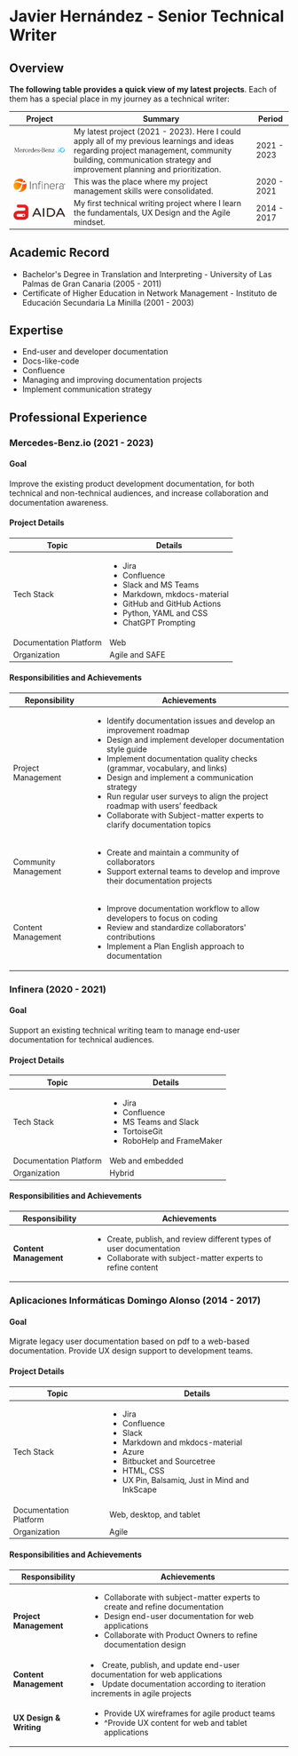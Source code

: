 # Javier Hernández - Senior Technical Writer

## Overview  

**The following table provides a quick view of my latest projects**. Each of them has a special place in my journey as a technical writer:  

|Project | Summary | Period |  
| ---------- | ----- | ------------ |  
| <a href="https://www.mercedes-benz.io"><img src="../assets/mbio-logo.png" alt="MB.io Logo"></a> | My latest project (2021 - 2023). Here I could apply all of my previous learnings and ideas regarding project management, community building, communication strategy and improvement planning and prioritization.  |  2021 - 2023 |
| <a href="https://www.infinera.com/"><img src="../assets/infinera-logo1.png" alt="Infinera Logo"></a> | This was the place where my project management skills were consolidated.  |   2020 - 2021 |
| <a href="https://www.domingoalonsogroup.com/en/branchs/aida"><img src="../assets/aida-logo.png" alt="AIDA Logo"></a> | My first technical writing project where I learn the fundamentals, UX Design and the Agile mindset. |   2014 - 2017 |  

## Academic Record  

* Bachelor's Degree in Translation and Interpreting - University of Las Palmas de Gran Canaria (2005 - 2011)
* Certificate of Higher Education in Network Management - Instituto de Educación Secundaria La Minilla (2001 - 2003)

## Expertise  

* End-user and developer documentation
* Docs-like-code
* Confluence
* Managing and improving documentation projects
* Implement communication strategy

## Professional Experience  

### Mercedes-Benz.io (2021 - 2023)    
#### Goal  
Improve the existing product development documentation, for both technical and non-technical audiences, and increase collaboration and documentation awareness.    

#### Project Details    

| Topic | Details |    
|------- | ------------- |  
| Tech Stack | <ul><li>Jira</li><li>Confluence</li><li>Slack and MS Teams</li><li>Markdown, mkdocs-material</li><li>GitHub and GitHub Actions</li><li>Python, YAML and CSS</li><li>ChatGPT Prompting</li></ul> |  
| Documentation Platform | Web |      
| Organization | Agile and SAFE |

#### Responsibilities and Achievements

| Reponsibility | Achievements |  
|---------------- | ------------------ |  
| Project Management | <ul><li>Identify documentation issues and develop an improvement roadmap</li><li>Design and implement developer documentation style guide</li><li>Implement documentation quality checks (grammar, vocabulary, and links)</li><li>Design and implement a communication strategy</li><li>Run regular user surveys to align the project roadmap with users’ feedback</li><li>Collaborate with Subject-matter experts to clarify documentation topics</li></ul> |  
| Community Management | <ul><li>Create and maintain a community of collaborators</li><li>Support external teams to develop and improve their documentation projects</li></ul> |   
| Content Management | <ul><li>Improve documentation workflow to allow developers to focus on coding</li><li>Review and standardize collaborators' contributions</li><li>Implement a Plan English approach to documentation</li></ul> |  

### Infinera (2020 - 2021)    

#### Goal  
Support an existing technical writing team to manage end-user documentation for technical audiences.    

#### Project Details    

| Topic | Details |    
|------- | ------------- |   
| Tech Stack | <ul><li>Jira</li><li>Confluence</li><li>MS Teams and Slack</li><li>TortoiseGit</li><li>RoboHelp and FrameMaker</li></ul> |  
| Documentation Platform | Web and embedded |    
| Organization | Hybrid |

#### Responsibilities and Achievements

| Responsibility | Achievements |   
| -------------- | --------------- |    
| **Content Management** |<ul><li>Create, publish, and review different types of user documentation</li><li>Collaborate with subject-matter experts to refine content</li></ul> |    

### Aplicaciones Informáticas Domingo Alonso (2014 - 2017)     
#### Goal    
Migrate legacy user documentation based on pdf to a web-based documentation. Provide UX design support to development teams.    

#### Project Details    

| Topic | Details |    
|------- | ------------- |   
| Tech Stack | <ul><li>Jira</li><li>Confluence</li><li>Slack</li><li>Markdown and mkdocs-material</li><li>Azure</li><li>Bitbucket and Sourcetree</li><li>HTML, CSS</li><li>UX Pin, Balsamiq, Just in Mind and InkScape</li></ul> |  
| Documentation Platform | Web, desktop, and tablet |  
| Organization | Agile |  

#### Responsibilities and Achievements

| Responsibility | Achievements |   
| -------------- | --------------- |   
| **Project Management** | <ul><li>Collaborate with subject-matter experts to create and refine documentation</li><li>Design end-user documentation for web applications</li><li>Collaborate with Product Owners to refine documentation design</li></ul> |  
| **Content Management** | <ulk><li>Create, publish, and update end-user documentation for web applications</li><li>Update documentation according to iteration increments in agile projects</li></ul> |  
|**UX Design & Writing** | <ul><li>Provide UX wireframes for agile product teams</li><li>^Provide UX content for web and tablet applications</li></ul> |